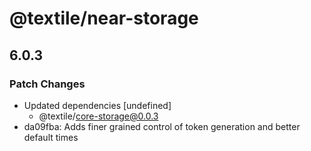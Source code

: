 # @textile/near-storage

## 6.0.3

### Patch Changes

- Updated dependencies [undefined]
  - @textile/core-storage@0.0.3
- da09fba: Adds finer grained control of token generation and better default times
